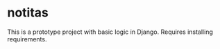 notitas
=======

This is a prototype project with basic logic in Django. Requires installing requirements.
